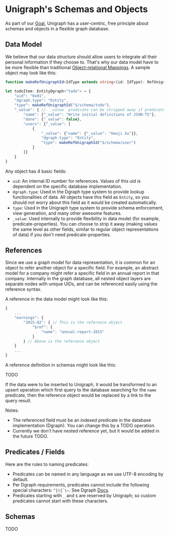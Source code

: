 # Unigraph's Schemas and Objects

As part of our [Goal](./goal.md), Unigraph has a user-centric, free principle about schemas and objects in a flexible graph database. 

## Data Model

We believe that our data structure should allow users to integrate all their personal information if they choose to. That's why our data model have to be more flexible than traditional [Object-relational Mappings](https://en.wikipedia.org/wiki/Object%E2%80%93relational_mapping). A sample object may look like this:

```typescript
function makeRefUnigraphId<IdType extends string>(id: IdType): RefUnigraphIdType<IdType> {return {"$ref":{"unigraph.id": id}}}

let todoItem: EntityDgraph<"todo"> = {
    "uid": "0x01",
    "dgraph.type": "Entity",
    "type": makeRefUnigraphId("$/schema/todo"),
    "_value": { // `_value` predicate can be stripped away if predicate-properties don't exist
        "name": {"_value": "Write initial definitions of JSON-TS"},
        "done": {"_value": false},
        "users": {"_value": [
            {
                "_value": {"name": {"_value": "Haoji Xu"}}, 
                "dgraph.type": "Entity", 
                "type": makeRefUnigraphId("$/schema/user")
            }
        ]}
    }
}
```

Any object has 4 basic fields:
- `uid`: An internal ID number for references. Values of this uid is dependent on the specific database implementation.
- `dgraph.type`: Used in the Dgraph type system to provide lookup functionalities of data. All objects have this field as `Entity`, so you should not worry about this field as it would be created automatically.
- `type`: Used in the Unigraph type system to provide schema enforcement, view generation, and many other awesome features.
- `_value`: Used internally to provide flexibility in data model (for example, predicate-properties). You can choose to strip it away (making values the same level as other fields, similar to regular object representations of data) if you don't need predicate-properties.

## References

Since we use a graph model for data representation, it is common for an object to refer another object for a specific field. For example, an abstract model for a company might refer a specific field in an annual report in that company. Internally in the graph database, all nested object layers are separate nodes with unique UIDs, and can be referenced easily using the reference syntax.

A reference in the data model might look like this:

```typescript
{
    ...
    "earnings": {
        "2015-Q2": { // This is the reference object
            "$ref": {
                "name": "annual-report-2015"
            }
        } // Above is the reference object
    }
    ...
}
```

A reference definition in schemas might look like this:

TODO

If the data were to be inserted to Unigraph, it would be transformed to an upsert operation which first query to the database searching for the `name` predicate, then the reference object would be replaced by a link to the query result.

Notes:
- The referenced field must be an indexed predicate in the database implementation (Dgraph). You can change this by a TODO operation.
- Currently we don't have nested reference yet, but it would be added in the future TODO.

## Predicates / Fields

Here are the rules to naming predicates:
- Predicates can be named in any language as we use UTF-8 encoding by default.
- Per Dgraph requirements, predicates cannot include the following special characters: ``^}|{`\~``. See Dgraph [Docs](https://dgraph.io/docs/query-language/schema/#forbidden-special-characters).
- Predicates starting with `_` and `$` are reserved by Unigraph; so custom predicates cannot start with these characters.

## Schemas
TODO